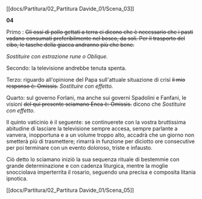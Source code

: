 [[docs/Partitura/02_Partitura Davide_01/Scena_03]]      

**04**

Primo : ~~Gli ossi di pollo gettati a terra ci dicono che è necessario che i pasti vadano consumati preferibilmente nel bosco, da soli. Per il trasporto del cibo, le tasche della giacca andranno più che bene.~~

*Sostituire con estrazione rune o Oblique.*

Secondo: la televisione andrebbe tenuta spenta.

Terzo: riguardo all'opinione del Papa sull'attuale situazione di crisi ~~il mio responso è: Omissis.~~ *Sostituire con effetto.*

Quarto: sul governo Forlani, ma anche sui governi Spadolini e Fanfani, le visioni ~~del qui presente sciamano Enea è: Omissis.~~ dicono che *Sostituire con effetto.*

Il quinto vaticinio è il seguente: se continuerete con la vostra bruttissima abitudine di lasciare la televisione sempre accesa, sempre parlante a vanvera, inopportuna e a un volume troppo alto, accadrà che un giorno non smetterà più di trasmettere; rimarrà in funzione per diciotto ore consecutive per poi terminare con un evento doloroso, triste e infausto.

Ciò detto lo sciamano iniziò la sua sequenza rituale di bestemmie con grande determinazione e con cadenza liturgica, mentre la moglie snocciolava imperterrita il rosario, seguendo una precisa e composita litania ipnotica.

[[docs/Partitura/02_Partitura Davide_01/Scena_05]]